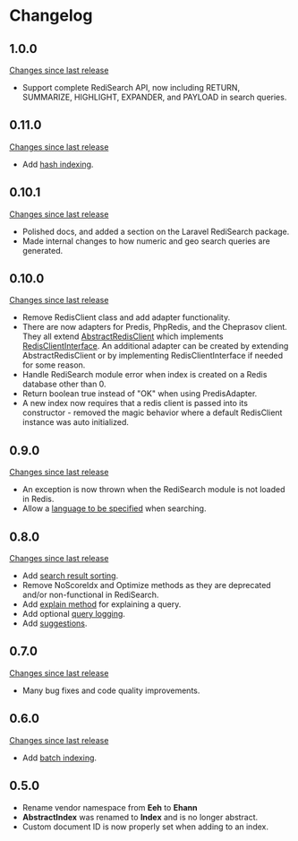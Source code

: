 # Changelog

## 1.0.0

[Changes since last release](https://github.com/ethanhann/redisearch-php/compare/0.11.0...1.0.0)

* Support complete RediSearch API, now including RETURN, SUMMARIZE, HIGHLIGHT, EXPANDER, and PAYLOAD in search queries.

## 0.11.0

[Changes since last release](https://github.com/ethanhann/redisearch-php/compare/0.10.1...0.11.0)

* Add [hash indexing](indexing.md#indexing-from-a-hash).

## 0.10.1

[Changes since last release](https://github.com/ethanhann/redisearch-php/compare/0.10.0...0.10.1)

* Polished docs, and added a section on the Laravel RediSearch package.
* Made internal changes to how numeric and geo search queries are generated. 

## 0.10.0

[Changes since last release](https://github.com/ethanhann/redisearch-php/compare/0.9.0...0.10.0)

* Remove RedisClient class and add adapter functionality.
* There are now adapters for Predis, PhpRedis, and the Cheprasov client. They all extend [AbstractRedisClient](https://github.com/ethanhann/redisearch-php/blob/master/src/Redis/AbstractRedisClient.php) which implements [RedisClientInterface](https://github.com/ethanhann/redisearch-php/blob/master/src/Redis/RedisClientInterface.php). An additional adapter can be created by extending AbstractRedisClient or by implementing RedisClientInterface if needed for some reason. 
* Handle RediSearch module error when index is created on a Redis database other than 0.
* Return boolean true instead of "OK" when using PredisAdapter.
* A new index now requires that a redis client is passed into its constructor - removed the magic behavior where a default RedisClient instance was auto initialized.

## 0.9.0

[Changes since last release](https://github.com/ethanhann/redisearch-php/compare/0.8.0...0.9.0)

* An exception is now thrown when the RediSearch module is not loaded in Redis.
* Allow a [language to be specified](searching.md#setting-a-language) when searching.

## 0.8.0

[Changes since last release](https://github.com/ethanhann/redisearch-php/compare/0.7.0...0.8.0)

* Add [search result sorting](searching.md#sorting-results).
* Remove NoScoreIdx and Optimize methods as they are deprecated and/or non-functional in RediSearch.
* Add [explain method](searching.md#explaining-a-query) for explaining a query.
* Add optional [query logging](searching.md#logging-queries).
* Add [suggestions](suggesting.md).

## 0.7.0

[Changes since last release](https://github.com/ethanhann/redisearch-php/compare/0.6.0...0.7.0)

* Many bug fixes and code quality improvements.

## 0.6.0

[Changes since last release](https://github.com/ethanhann/redisearch-php/compare/0.5.0...0.6.0)

* Add [batch indexing](indexing.md#batch-indexing).

## 0.5.0

* Rename vendor namespace from **Eeh** to **Ehann**
* **AbstractIndex** was renamed to **Index** and is no longer abstract.
* Custom document ID is now properly set when adding to an index.
